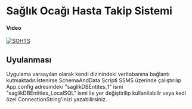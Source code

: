# Sağlık Ocağı Hasta Takip Sistemi


#### Video
[![SOHTS](https://i.ibb.co/CwmKGCc/Ads-z.png)](https://youtu.be/1Jw-hPF2SeA)


## Uyulanması

Uygulama varsayılan olarak kendi dizinindeki veritabanına bağlantı kutmaktadır.İstenirse SchemaAndData Scripti SSMS üzerinde çalıştırılıp App.config adresindeki "saglikDBEntites_1" ismi "saglikDBEntities_LocalSQL" ismi ile yer değiştirilip kullanilabilir veya kedi özel ConnectionString'inizi yazabilirsiniz.
